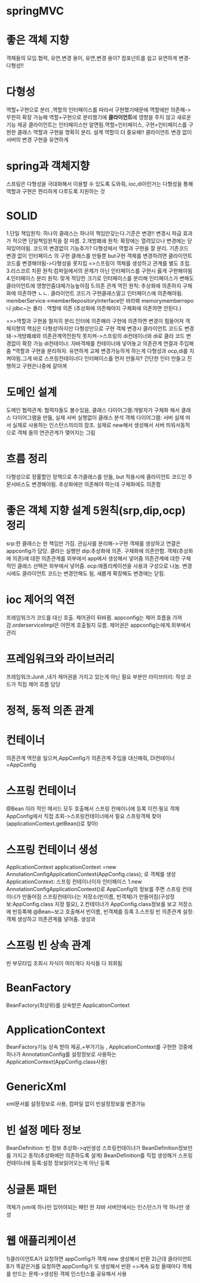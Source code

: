 # springMVC
# 좋은 객체 지향 
  객체들의 모임.협력, 유연,변경 용이,
  유연,변경 용이? 컴포넌트를 쉽고 유연하게 변경-다형성!!
# 다형성
  역할+구현으로 분리 ,역할의 인터페이스를 따라서 구현했기때문에 역할에만 의존해->무한히 확장 가능해
  역할+구현으로 분리했기에 <b>클라이언트</b>에 영향을 주지 않고 새로운 기능 제공
  클라이언트는 인터페이스만 알면됨.역할=인터페이스, 구현=인터페이스를 구현한 클래스
  역할과 구현을 명확히 분리. 설계 역할이 더 중요해!!
  클라이언트 변경 없이 서버의 변경 구현을 유연하게
# spring과 객체지향
  스프링은 다형성을 극대화해서 이용할 수 있도록 도와줘, 
  ioc,di이런거는 다형성을 통해 역할과 구현은 편리하게 다루도록 지원하는 것
  
  # SOLID
  1.단일 책임원칙: 하나의 클래스는 하나의 책임만갖는다.기준은 변경!! 변경시 파급 효과가 적으면 단일책임원칙을 잘 따름.
  2.개방폐쇄 원칙: 확장에는 열려있으나 변경에는 닫혀있어야됨. 코드의 변경없이 기능추가? 다형성에서 역할과 구현을 잘 분리.
    기존코드 변경 없이 인터페이스 의 구현 클래스를 만들뿐 
    but구현 객체를 변경하려면 클라이언트 코드를 변경해야됨->다형성을 못지킴 =>스프링이 객체를 생성하고 관계를 별도 조립.
  3.리스코르 치환 원칙:컴파일에서의 문제가 아닌 인터페이스를 구현시 옳게 구현해야됨
  4.인터페이스 분리 원칙: 맞게 적당한 크기로 인터페이스를 분리해 인터페이스가 변해도 클라이언트에 영향안줌대체가능높아짐
  5.의존 관계 역전 원칙: 추상화에 의존하지 구체화에 의존하면 ㄴㄴ. 클라이언트 코드가 구현클래스말고 인터페이스에 의존해야됨. memberService->memberRepositoryInterface만 바라봐 memorymemberrepo나 jdbc~는 몰라 . 역할에 의존 (추상화에 의존해야지 구체화에 의존하면 안된다.)
  
  =>>역할과 구현을 철저히 분리.인터에 의존해라 구현에 의존하면 변경이 힘들어져
  객체지향의 핵심은 다형성!하지만 다형성만으로 구현 객체 변경시 클라이언트 코드도 변경돼->개방폐쇄와 의존관계역전원칙 못지켜->스프링의 di컨테이너와 di로 클라 코드 변경없이 확장 가능
  di컨테이너: 자바객체를 컨테이너에 넣어놓고 의존관계 연결과 주입해줌
  *역할과 구현을 분리하자. 유연하게 교체 변경가능하게 하는게 다형성과 ocp,di를 지켜야됨.그게 바로 스프링컨테이너다
  인터페이스를 먼저 만들자? 간단한 인터 만들고 진행하고 구현은나중에 갈아껴
   
  
 # 도메인 설계
 도메인 협력관계: 협력자들도 볼수있음, 
 클래스 다이어그램:개발자가 구체화 해서 클래스 다이어그램을 만듦, 실제 서버 실행없이 클래스 분석 
 객체 다이어그램: 서버 실제 떠서 실제로 사용하는 인스턴스끼리의 참조. 실제로 new해서 생성해서 서버 띄워서동적으로 객체   들의 연관관계가 맺어지는 그림
 
 # 흐름 정리
  다형성으로 정률할인 정책으로 추가클래스를 만듦, but 적용시에 클라이언트 코드인 주문서비스도 변경해야됨.
  추상화에만 의존해야 하는데 구체화에도 의존함
  
  # 좋은 객체 지향 설계 5원칙(srp,dip,ocp) 정리
  srp:한 클래스는 한 책임만 가짐. 관심사를 분리해->구현 객체를 생성하고 연결은 appconfig가 담당. 클라는 실행만
  dip:추상화에 의존. 구체화에 의존안함. 객체(추상화에 의존)에 대한 의존관계를 외부에서 app에서 생성해서 넣어줌
    의존관계에 대한 구체적인 클래스 선택은 외부에서 넣어줌. 
  ocp:애플리케이션을 사용과 구성으로 나눔. 변경시에도 클라이언트 코드는 변경안해도 됨, 새롭게 확장해도 변경에는 닫힘.
  
  # ioc 제어의 역전
  프레임워크가 코드를 대신 호출. 제어권이 뒤바뀜. appconfig는 제어 흐름을 가져감.orderserviceImpl은 어떤게 호출될지 모름. 제어권은 appconfig는에게.외부에서 관리
  
  # 프레임워크와 라이브러리
  프레임워크:Junit ,내가 제어권을 가지고 있는게 아닌 필요 부분만
  라이브러리: 작성 코드가 직접 제어 흐름 담당
  # 정적, 동적 의존 관계
  
  # 컨테이너
  의존관계 역전을 일으켜,AppConfig가 의존관계 주입을 대신해줘, DI컨테이너=AppConfig
  
  #  스프링 컨테이너
  @Bean 이라 적인 메서드 모두 호출해서 스프링 컨에이너에 등록
  이전:필요 객체 AppConfig에서 직접 조회->스프링컨테이너에서 필요 스프링객체 찾아(applicationContext.getBean()로 찾아)
  # 스프링 컨테이너 생성
  ApplicationContext applicationContext =new AnnotationConfigApplicationContext(AppConfig.class); 로 객체를 생성
  ApplicationContext: 스프링 컨테이너이자 인터페이스
  1.new AnnotationConfigApplicationContext()로 AppConfig의 정보를 주면 스프링 컨테이너가 만들어짐
    스프링컨테이너는 저장소(빈이름, 빈객체)가 만들어짐(구성정보:AppConfig.class 지정 필요),
  2.컨테이너가 AppConfig.class정보를 보고 저장소에 빈등록해 @Bean~보고 호출해서 빈이름, 빈객체를 등록
  3.스프링 빈 의존관계 설정:객체 생성하고 의존관계를 넣어줌. 생성과 
  
  # 스프링 빈 상속 관계
  빈 부모타입 조회시 자식이 여러개다 자식들 다 죄회됨
  
  # BeanFactory 
  BeanFactory(최상위)를 상속받은 ApplicationContext
  # ApplicationContext
  BeanFactory기능 상속 받아 제공,+부가기능    , ApplicationContext를 구현한 것중에 하나가 AnnotationConfig를 설정정보로 사용하는 ApplicationContext(AppConfig.class사용)
  
  # GenericXml
  xml문서를 설정정보로 사용, 컴파일 없이 빈설정정보를 변경가능
  
  # 빈 설정 메타 정보
  BeanDefinition: 빈 정보 추상화->q빈생성
  스프링컨테이너가 BeanDefinition정보만를 가지고 동작(추상화에만 의존하도록 설계)
  BeanDefinition를 직접 생성해거 스프링 컨테이너에 등록:설정 정보읽어오는게 아닌 등록
  
  # 싱글톤 패턴
  객체가 jvm에 하나만 있어야되는 패턴
  한 자바 서버안에서는 인스턴스가 딱 하나만 생성
  
  # 웹 애플리케이션 
  1)클라이언트A가 요청하면 appConfig가 객체 new 생성해서 반환
  2)근데 클라이언트B가 똑같은거를 요청하면 appConfig가 또 생성해서 반환
  =>계속 요청 올때마다 객체를 만드는 문제->생성된 객체 인스턴스를 공유해서 사용

  
  
  
  
  
  
  
